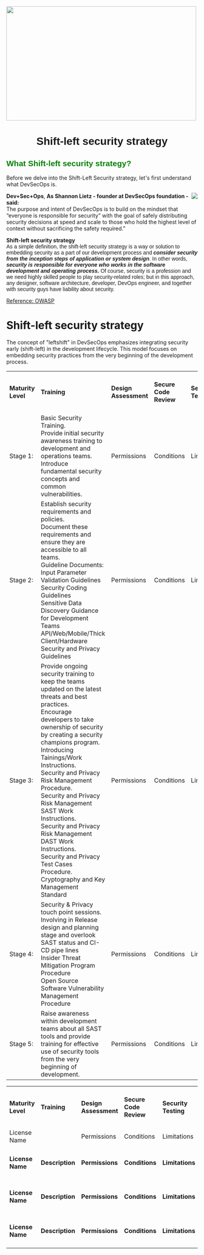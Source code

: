 <!-- GIF -->
<img align="center" height="300" width="500" src="https://github.com/madhucnghubphilips/Open-Source-Components-Usage/blob/main/Resource/coder3.gif" />
<!-- Header Section -->
<h1 align="center"><font face="Arial">Shift-left security strategy </font></h1>

<h2 align="left"><font face="Arial"><span style="color:green">What Shift-left security strategy?</span></font></h2>

Before we delve into the Shift-Left Security strategy, let's first understand what DevSecOps is.
<!-- PNG -->
<img align="right"  src="https://github.com/madhucnghubphilips/Shift-Left-Security-strategy/blob/main/Resources/DevSecOps.png" />

**Dev+Sec+Ops**, **__As Shannon Lietz - founder at DevSecOps foundation - said:__**<br>
The purpose and intent of DevSecOps is to build on the mindset that “everyone is responsible for security” with the goal of safely distributing security decisions at speed and scale to those who hold the highest level of context without sacrificing the safety required.”

**Shift-left security strategy**<br>
<font face="Arial">As a simple definition, the shift-left security strategy is a way or solution to embedding security as a part of our development process and **_consider security from the inception steps of application or system design_**. In other words, **_security is responsible for everyone who works in the software development and operating process._** Of course, security is a profession and we need highly skilled people to play security-related roles; but in this approach, any designer, software architecture, developer, DevOps engineer, and together with security guys have liability about security.</span></font>

<a href="https://owasp.org/www-project-devsecops-guideline/latest/00a-Overview">Reference: OWASP</a>


# Shift-left security strategy
The concept of "leftshift" in DevSecOps emphasizes integrating security early (shift-left) in the development lifecycle. This model focuses on embedding security practices from the very beginning of the development process.


<table>
	<tr>
		<td><h4>Maturity Level</h4></td> 
		<td><h4>Training</h4></td>
		<td><h4>Design Assessment</h4></td>
		<td><h4>Secure Code Review</h4></td>
		<td><h4>Security Testing</h4></td>
	</tr>
	<tr>
		<td>Stage 1:</td> 
		<td>Basic Security Training.</br>Provide initial security awareness training to development and operations teams.</br>Introduce fundamental security concepts and common vulnerabilities.</td>
		<td>Permissions</td>
		<td>Conditions</td>
		<td>Limitations</td>
	</tr>
	<tr>
		<td>Stage 2:</td> 
		<td>Establish security requirements and policies.</br>Document these requirements and ensure they are accessible to all teams.</br>Guideline Documents:</br>Input Parameter Validation Guidelines</br>Security Coding Guidelines</br>Sensitive Data Discovery Guidance for Development Teams</br>API/Web/Mobile/Thick Client/Hardware Security and Privacy Guidelines</td>
		<td>Permissions</td>
		<td>Conditions</td>
		<td>Limitations</td>
	</tr>
	<tr>
		<td>Stage 3:</td> 
		<td>Provide ongoing security training to keep the teams updated on the latest threats and best practices.</br>Encourage developers to take ownership of security by creating a security champions program.</br>Introducing Tainings/Work Instructions. </br>Security and Privacy Risk Management Procedure.</br>Security and Privacy Risk Management SAST Work Instructions.</br>Security and Privacy Risk Management DAST Work Instructions.</br>Security and Privacy Test Cases Procedure.</br>Cryptography and Key Management Standard</td>
		<td>Permissions</td>
		<td>Conditions</td>
		<td>Limitations</td>
	</tr>
	<tr>
		<td>Stage 4:</td> 
		<td>Security & Privacy touch point sessions.</br>Involving in Release design and planning stage and overlook SAST status and CI-CD pipe lines</br>Insider Threat Mitigation Program Procedure</br>Open Source Software Vulnerability Management Procedure</td>
		<td>Permissions</td>
		<td>Conditions</td>
		<td>Limitations</td>
	</tr>
	<tr>
		<td>Stage 5:</td> 
		<td>Raise awareness within development teams about all SAST tools and provide training for effective use of security tools from the very beginning of development.</td>
		<td>Permissions</td>
		<td>Conditions</td>
		<td>Limitations</td>
	</tr>
</table>




<table>
	<tr>
		<td><h4>Maturity Level</h4></td> 
		<td><h4>Training</h4></td>
		<td><h4>Design Assessment</h4></td>
		<td><h4>Secure Code Review</h4></td>
		<td><h4>Security Testing</h4></td>
	</tr>
	<tr>
		<td>License Name</td> 
		<td><Description</td>
		<td>Permissions</td>
		<td>Conditions</td>
		<td>Limitations</td>
	</tr>
	<tr>
		<td><h4>License Name</h4></td> 
		<td><h4>Description</h4></td>
		<td><h4>Permissions</h4></td>
		<td><h4>Conditions</h4></td>
		<td><h4>Limitations</h4></td>
	</tr>
	<tr>
		<td><h4>License Name</h4></td> 
		<td><h4>Description</h4></td>
		<td><h4>Permissions</h4></td>
		<td><h4>Conditions</h4></td>
		<td><h4>Limitations</h4></td>
	</tr>
	<tr>
		<td><h4>License Name</h4></td> 
		<td><h4>Description</h4></td>
		<td><h4>Permissions</h4></td>
		<td><h4>Conditions</h4></td>
		<td><h4>Limitations</h4></td>
	</tr>		
</table>

